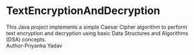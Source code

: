 # TextEncryptionAndDecryption
This Java project implements a simple Caesar Cipher algorithm to perform text encryption and decryption using basic Data Structures and Algorithms (DSA) concepts.
<br>
Author-Priyanka Yadav
